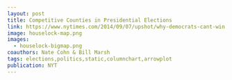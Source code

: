 ```yaml
---
layout: post
title: Competitive Counties in Presidential Elections
link: https://www.nytimes.com/2014/09/07/upshot/why-democrats-cant-win.html#houselock-maps
image: houselock-map.png
images: 
  - houselock-bigmap.png
coauthors: Nate Cohn & Bill Marsh
tags: elections,politics,static,columnchart,arrowplot
publication: NYT
---
```

